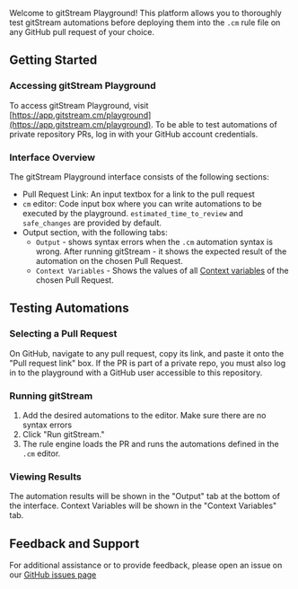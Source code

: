 Welcome to gitStream Playground! This platform allows you to thoroughly test gitStream automations before deploying them into the `.cm` rule file on any GitHub pull request of your choice. 
## Getting Started

### Accessing gitStream Playground

To access gitStream Playground, visit [https://app.gitstream.cm/playground](https://app.gitstream.cm/playground). 
To be able to test automations of private repository PRs, log in with your GitHub account credentials.
### Interface Overview

The gitStream Playground interface consists of the following sections:

- Pull Request Link: An input textbox for a link to the pull request
- `cm` editor: Code input box where you can write automations to be executed by the playground.  `estimated_time_to_review` and `safe_changes` are provided by default.
- Output section, with the following tabs:
	- `Output` - shows syntax errors when the `.cm` automation syntax is wrong. After running gitStream - it shows the expected result of the automation on the chosen Pull Request.
	- `Context Variables` - Shows the values of all [Context variables](/context-variables) of the chosen Pull Request.
## Testing Automations

### Selecting a Pull Request
On GitHub, navigate to any pull request, copy its link, and paste it onto the "Pull request link" box. If the PR is part of a private repo, you must also log in to the playground with a GitHub user accessible to this repository.

### Running gitStream

1. Add the desired automations to the editor. Make sure there are no syntax errors
2. Click "Run gitStream."
3. The rule engine loads the PR and runs the automations defined in the `.cm` editor.
### Viewing Results

The automation results will be shown in the "Output" tab at the bottom of the interface. Context Variables will be shown in the "Context Variables" tab.

## Feedback and Support

For additional assistance or to provide feedback, please open an issue on our [GitHub issues page](https://github.com/linear-b/gitstream/issues)